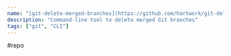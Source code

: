 ```yaml
---
name: "[git-delete-merged-branches](https://github.com/hartwork/git-delete-merged-branches)"
description: "Command-line tool to delete merged Git branches"
tags: ["git", "CLI"]
---
```

#repo